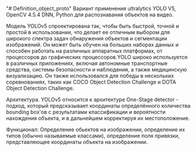 "# Definition_object_proto" 
Вариант применения ultralytics YOLO V5, OpenCV 4.5.4 DNN, Python для распознавания объектов на видео.

Модель YOLOv5 спроектирована так, чтобы быть быстрой, точной и простой в использовании, что делает ее отличным выбором для широкого спектра задач обнаружения объектов и сегментации изображений. Он может быть обучен на больших наборах данных и способен работать на различных аппаратных платформах, от процессоров до графических процессоров.YOLO широко используется в различных приложениях, включая автономные транспортные средства, системы безопасности и наблюдения, а также медицинскую визуализацию. Он также использовался для победы в нескольких соревнованиях, таких как COCO Object Detection Challenge и DOTA Object Detection Challenge.


Архитектура. 
YOLOv5 относится к архитектуре One-Stage detector - подход, который предсказывает координаты определённого количества bounding box'ов с результатами классификации и вероятности нахождения объекта, и в дальнейшем корректируя их местоположение.


Функционал: Определение обьектов на изображении, определение их типов (обычно называемые классами), определение поля привязки, представляющее координаты объекта на изображении.
